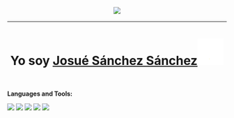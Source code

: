 <p align="center">
  <img src="https://media.licdn.com/dms/image/v2/D4E16AQG0uNeVB8Nk2Q/profile-displaybackgroundimage-shrink_350_1400/B4EZk33Q13IoAY-/0/1757578858729?e=1761177600&v=beta&t=tCgivCrL_XnyE_lRDbswYEEGSbsU5meuFnTCYUi8RrI" height="230"/>
</p>

<hr>
<h1 align="center">Yo soy <a href="https://github.com/Aryagm">Josué Sánchez Sánchez<a><img src="https://github.com/Kathryn-Jie/Kathryn-Jie/blob/main/wave.gif" width="60px"/></h1>
<Br>


**Languages and Tools:**

<p>
  <code><img width="15%" src="https://www.vectorlogo.zone/logos/python/python-ar21.svg"></code>
  <code><img width="15%" src="https://th.bing.com/th/id/OIP.b3P4rdrVHMIHbhQXnwRVewHaCd?w=312&h=116&c=7&r=0&o=7&dpr=1.3&pid=1.7&rm=3"></code>
  <code><img width="15%" src="https://www.vectorlogo.zone/logos/jupyter/jupyter-ar21.svg"></code>
  <code><img width="15%" src="https://www.vectorlogo.zone/logos/git-scm/git-scm-ar21.svg"></code>
  <code><img width="15%" src="[https://www.vectorlogo.zone/logos/git-scm/git-scm-ar21.svg](https://th.bing.com/th/id/OIP.-k_WZ_qxTJNSwH4k70wnFwHaHa?w=156&h=180&c=7&r=0&o=7&dpr=1.3&pid=1.7&rm=3)"></code>
  
  <br />
</p>

